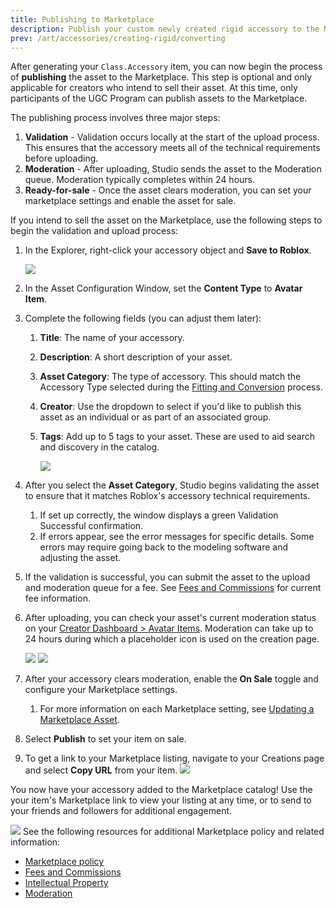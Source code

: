 ```yaml
---
title: Publishing to Marketplace
description: Publish your custom newly created rigid accessory to the Marketplace.
prev: /art/accessories/creating-rigid/converting
---
```


After generating your `Class.Accessory` item, you can now begin the process of **publishing** the asset to the Marketplace. This step is optional and only applicable for creators who intend to sell their asset. At this time, only participants of the UGC Program can publish assets to the Marketplace.

The publishing process involves three major steps:

1. **Validation** - Validation occurs locally at the start of the upload process. This ensures that the accessory meets all of the technical requirements before uploading.
2. **Moderation** - After uploading, Studio sends the asset to the Moderation queue. Moderation typically completes within 24 hours.
3. **Ready-for-sale** - Once the asset clears moderation, you can set your marketplace settings and enable the asset for sale.

If you intend to sell the asset on the Marketplace, use the following steps to begin the validation and upload process:

1. In the Explorer, right-click your accessory object and **Save to Roblox**.

   <img src="../../../assets/art/accessories/creating-rigid/Outliner-Save-To-Roblox.png" />

2. In the Asset Configuration Window, set the **Content Type** to **Avatar Item**.
3. Complete the following fields (you can adjust them later):

   1. **Title**: The name of your accessory.
   2. **Description**: A short description of your asset.
   3. **Asset Category**: The type of accessory. This should match the Accessory Type selected during the [Fitting and Conversion](../../../art/accessories/creating-rigid/converting.md) process.
   4. **Creator**: Use the dropdown to select if you'd like to publish this asset as an individual or as part of an associated group.
   5. **Tags**: Add up to 5 tags to your asset. These are used to aid search and discovery in the catalog.

      <img src="../../../assets/art/accessories/creating-rigid/Validation-Successful.png" />

4. After you select the **Asset Category**, Studio begins validating the asset to ensure that it matches Roblox's accessory technical requirements.
   1. If set up correctly, the window displays a green Validation Successful confirmation.
   2. If errors appear, see the error messages for specific details. Some errors may require going back to the modeling software and adjusting the asset.
5. If the validation is successful, you can submit the asset to the upload and moderation queue for a fee. See [Fees and Commissions](../../../art/marketplace/marketplace-fees-and-commissions.md) for current fee information.
6. After uploading, you can check your asset's current moderation status on your [Creator Dashboard > Avatar Items](https://create.roblox.com/dashboard/creations). Moderation can take up to 24 hours during which a placeholder icon is used on the creation page.

   <Tabs>
   <TabItem label='Awaiting Moderation'>
   <img src="../../../assets/art/accessories/creating-rigid/Publishing-Moderation-Pending.png" />
   </TabItem>
   <TabItem label='Moderation Cleared'>
   <img src="../../../assets/art/accessories/creating-rigid/Publishing-Ready-For-Sale.png" />
   </TabItem>
   </Tabs>

7. After your accessory clears moderation, enable the **On Sale** toggle and configure your Marketplace settings.
   1. For more information on each Marketplace setting, see [Updating a Marketplace Asset](../../../art/marketplace/publishing-to-marketplace.md#updating-an-asset).
8. Select **Publish** to set your item on sale.
9. To get a link to your Marketplace listing, navigate to your Creations page and select **Copy URL** from your item.
   <img src="../../../assets/art/accessories/creating-rigid/Copy-Marketplace-URL.png" />

You now have your accessory added to the Marketplace catalog! Use the your item's Marketplace link to view your listing at any time, or to send to your friends and followers for additional engagement.

<img src="../../../assets/art/accessories/creating-rigid/Marketplace-Listing.png" />

<Alert severity = 'info'>
See the following resources for additional Marketplace policy and related information:

- [Marketplace policy](../../../art/marketplace/marketplace-policy.md)
- [Fees and Commissions](../../../art/marketplace/marketplace-fees-and-commissions.md)
- [Intellectual Property](../../../art/marketplace/intellectual-property.md)
- [Moderation](../../../art/marketplace/moderation.md)

</Alert>
